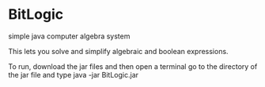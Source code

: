 # BitLogic
simple java computer algebra system

This lets you solve and simplify algebraic and boolean expressions.

To run, download the jar files and then open a terminal go to the directory of the jar file and type
java -jar BitLogic.jar
